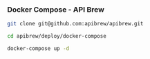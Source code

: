 ### Docker Compose - API Brew

```bash
git clone git@github.com:apibrew/apibrew.git

cd apibrew/deploy/docker-compose

docker-compose up -d
```

